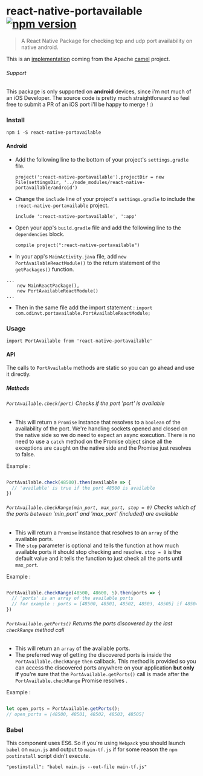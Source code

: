 # react-native-portavailable [![npm version](https://badge.fury.io/js/react-native-portavailable.svg)](https://badge.fury.io/js/react-native-portavailable)
> A React Native Package for checking tcp and udp port availability on native android.

This is an [implementation](http://svn.apache.org/viewvc/camel/trunk/components/camel-test/src/main/java/org/apache/camel/test/AvailablePortFinder.java?view=markup#l130) coming from the Apache [camel](http://camel.apache.org/) project.

###### Support
This package is only supported on **android** devices, since i'm not much of an iOS Developer. The source code is pretty much straightforward so feel free to submit a PR of an iOS port i'll be happy to merge ! :)

### Install
    npm i -S react-native-portavailable

#### Android


 - Add the following line to the bottom of your project's `settings.gradle` file.

    `project(':react-native-portavailable').projectDir = new File(settingsDir, '../node_modules/react-native-portavailable/android')`

 - Change the `include` line of your project's `settings.gradle` to include the `:react-native-portavailable` project.

    `include ':react-native-portavailable', ':app'`

 - Open your app's `build.gradle` file and add the following line to the `dependencies` block.

    `compile project(":react-native-portavailable")`

 - In your app's `MainActivity.java` file, add `new PortAvailableReactModule()` to the return statement of the `getPackages()` function.

```
...
    new MainReactPackage(),
    new PortAvailableReactModule()
...
```

 - Then in the same file add the import statement :
 `import com.odinvt.portavailable.PortAvailableReactModule;`


### Usage

    import PortAvailable from 'react-native-portavailable'

#### API

The calls to `PortAvailable` methods are static so you can go ahead and use it directly.

##### Methods

###### `PortAvailable.check(port)` Checks if the port 'port' is available


 - This will return a `Promise` instance that resolves to a `boolean` of the availability of the port. We're handling sockets opened and closed on the native side so we do need to expect an async execution. There is no need to use a `catch` method on the Promise object since all the exceptions are caught on the native side and the Promise just resolves to false.

Example :

```javascript

PortAvailable.check(48500).then(available => {
  // 'available' is true if the port 48500 is available
})

```

###### `PortAvailable.checkRange(min_port, max_port, stop = 0)` Checks which of the ports between 'min_port' and 'max_port' (included) are available

 - This will return a `Promise` instance that resolves to an `array` of the available ports.
 - The `stop` parameter is optional and tells the function at how much available ports it should stop checking and resolve. `stop = 0` is the default value and it tells the function to just check all the ports until `max_port`.

Example :

```javascript

PortAvailable.checkRange(48500, 48600, 5).then(ports => {
  // 'ports' is an array of the available ports
  // for example : ports = [48500, 48501, 48502, 48503, 48505] if 48504 is not available
})

```

###### `PortAvailable.getPorts()` Returns the ports discovered by the last `checkRange` method call

 - This will return an `array` of the available ports.
 - The preferred way of getting the discovered ports is inside the `PortAvailable.checkRange` `then` callback. This method is provided so you can access the discovered ports anywhere on your application **but only if** you're sure that the `PortAvailable.getPorts()` call is made after the `PortAvailable.checkRange` Promise resolves .

Example :

```javascript

let open_ports = PortAvailable.getPorts();
// open_ports = [48500, 48501, 48502, 48503, 48505]

```

### Babel

This component uses ES6. So if you're using `Webpack` you should launch `babel` on `main.js` and output to `main-tf.js` if for some reason the `npm postinstall` script didn't execute.

    "postinstall": "babel main.js --out-file main-tf.js"
